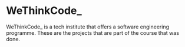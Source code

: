 # WeThinkCode_
WeThinkCode_ is a tech institute that offers a software engineering programme. These are the projects that are part of the course that was done.
